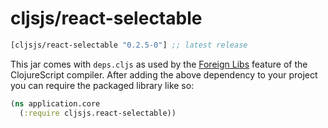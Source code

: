 # cljsjs/react-selectable

[](dependency)
```clojure
[cljsjs/react-selectable "0.2.5-0"] ;; latest release
```
[](/dependency)

This jar comes with `deps.cljs` as used by the [Foreign Libs][flibs] feature
of the ClojureScript compiler. After adding the above dependency to your project
you can require the packaged library like so:

```clojure
(ns application.core
  (:require cljsjs.react-selectable))
```

[flibs]: https://github.com/clojure/clojurescript/wiki/Packaging-Foreign-Dependencies
